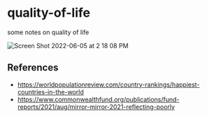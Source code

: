 # quality-of-life
some notes on quality of life

![Screen Shot 2022-06-05 at 2 18 08 PM](https://user-images.githubusercontent.com/58792/172066941-adc10003-7dd9-47f8-a034-c6f70b05f4d0.png)


## References

* https://worldpopulationreview.com/country-rankings/happiest-countries-in-the-world
* https://www.commonwealthfund.org/publications/fund-reports/2021/aug/mirror-mirror-2021-reflecting-poorly

